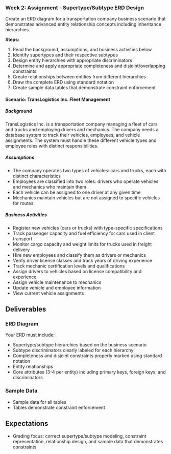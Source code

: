 ### Week 2: Assignment - Supertype/Subtype ERD Design

Create an ERD diagram for a transportation company business scenario that demonstrates advanced entity relationship concepts including inheritance hierarchies.

**Steps:**

1. Read the background, assumptions, and business activities below
2. Identify supertypes and their respective subtypes
3. Design entity hierarchies with appropriate discriminators
4. Determine and apply appropriate completeness and disjoint/overlapping constraints
5. Create relationships between entities from different hierarchies
6. Draw the complete ERD using standard notation
7. Create sample data tables that demonstrate constraint enforcement

#### Scenario: TransLogistics Inc. Fleet Management

##### Background

TransLogistics Inc. is a transportation company managing a fleet of cars and trucks and employing drivers and mechanics. The company needs a database system to track their vehicles, employees, and vehicle assignments. The system must handle these different vehicle types and employee roles with distinct responsibilities.

##### Assumptions

- The company operates two types of vehicles: cars and trucks, each with distinct characteristics
- Employees are classified into two roles: drivers who operate vehicles and mechanics who maintain them
- Each vehicle can be assigned to one driver at any given time
- Mechanics maintain vehicles but are not assigned to specific vehicles for routes

##### Business Activities

- Register new vehicles (cars or trucks) with type-specific specifications
- Track passenger capacity and fuel efficiency for cars used in client transport
- Monitor cargo capacity and weight limits for trucks used in freight delivery
- Hire new employees and classify them as drivers or mechanics
- Verify driver license classes and track years of driving experience
- Track mechanic certification levels and qualifications
- Assign drivers to vehicles based on license compatibility and experience
- Assign vehicle maintenance to mechanics
- Update vehicle and employee information
- View current vehicle assignments

## Deliverables

### ERD Diagram

Your ERD must include:

- Supertype/subtype hierarchies based on the business scenario
- Subtype discriminators clearly labeled for each hierarchy
- Completeness and disjoint constraints properly marked using standard notation
- Entity relationships
- Core attributes (3-4 per entity) including primary keys, foreign keys, and discriminators

### Sample Data

- Sample data for all tables
- Tables demonstrate constraint enforcement

## Expectations

- Grading focus: correct supertype/subtype modeling, constraint representation, relationship design, and sample data that demonstrates constraints

